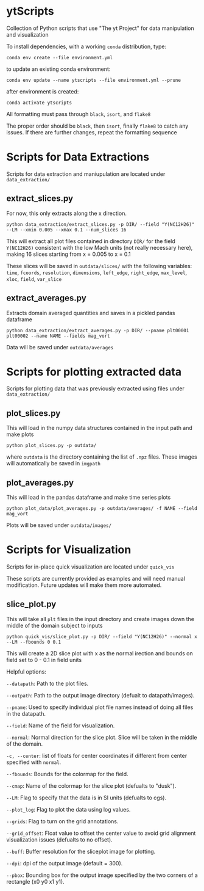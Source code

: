# ytScripts
Collection of Python scripts that use "The yt Project" for data manipulation and visualization

To install dependencies, with a working `conda` distribution, type:

`conda env create --file environment.yml`

to update an existing conda environment:

`conda env update --name ytscripts --file environment.yml --prune`


after environment is created:

`conda activate ytscripts`

All formatting must pass through `black`, `isort`, and `flake8`

The proper order should be `black`, then `isort`, finally `flake8` to catch any issues. If there are further changes, repeat the formatting sequence


# Scripts for Data Extractions
Scripts for data extraction and maniupulation are located under `data_extraction/`


## extract_slices.py
For now, this only extracts along the x direction.

`python data_extraction/extract_slices.py -p DIR/ --field "Y(NC12H26)" --LM --xmin 0.005 --xmax 0.1 --num_slices 16`

This will extract all plot files contained in directory `DIR/` for the field `Y(NC12H26)` consistent with the low Mach units (not really necessary here), making 16 slices starting from x = 0.005 to x = 0.1

These slices will be saved in `outdata/slices/` with the following variables: `time`, `fcoords`, `resolution`, `dimensions`, `left_edge`, `right_edge`, `max_level`, `xloc`, `field`, `var_slice`

## extract_averages.py
Extracts domain averaged quantities and saves in a pickled pandas dataframe

`python data_extraction/extract_averages.py -p DIR/ --pname plt00001 plt00002 --name NAME --fields mag_vort`

Data will be saved under `outdata/averages`


# Scripts for plotting extracted data
Scripts for plotting data that was previously extracted using files under `data_extraction/`


## plot_slices.py
This will load in the numpy data structures contained in the input path and make plots

`python plot_slices.py -p outdata/`

where `outdata` is the directory containing the list of `.npz` files. These images will automatically be saved in `imgpath`


## plot_averages.py
This will load in the pandas dataframe and make time series plots

`python plot_data/plot_averages.py -p outdata/averages/ -f NAME --field mag_vort`

Plots will be saved under `outdata/images/`



# Scripts for Visualization
Scripts for in-place quick visualization are located under `quick_vis`

These scripts are currently provided as examples and will need manual modification. Future updates will make them more automated.


## slice_plot.py
This will take all `plt` files in the input directory and create images down the middle of the domain subject to inputs

`python quick_vis/slice_plot.py -p DIR/ --field "Y(NC12H26)" --normal x --LM --fbounds 0 0.1`

This will create a 2D slice plot with x as the normal irection and bounds on field set to 0 - 0.1 in field units

Helpful options:

`--datapath`: Path to the plot files.

`--outpath`: Path to the output image directory (defualt to datapath/images).

`--pname`: Used to specify individual plot file names instead of doing all files in the datapath.

`--field`: Name of the field for visualization.

`--normal`: Normal direction for the slice plot. Slice will be taken in the middle of the domain.

`-c, --center`: list of floats for center coordinates if different from center specified with `normal`.

`--fbounds`: Bounds for the colormap for the field.

`--cmap`: Name of the colormap for the slice plot (defualts to "dusk").

`--LM`: Flag to specify that the data is in SI units (defualts to cgs).

`--plot_log`: Flag to plot the data using log values.

`--grids`: Flag to turn on the grid annotations.

`--grid_offset`: Float value to offset the center value to avoid grid alignment visualization issues (defualts to no offset).

`--buff`: Buffer resolution for the sliceplot image for plotting.

`--dpi`: dpi of the output image (default = 300).

`--pbox`: Bounding box for the output image specified by the two corners of a rectangle (x0 y0 x1 y1).

